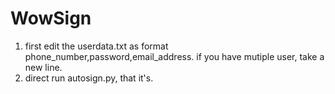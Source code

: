 # WowSign
1. first edit the userdata.txt as format phone_number,password,email_address. if you have mutiple user, take a new line.
2. direct run autosign.py, that it's.
